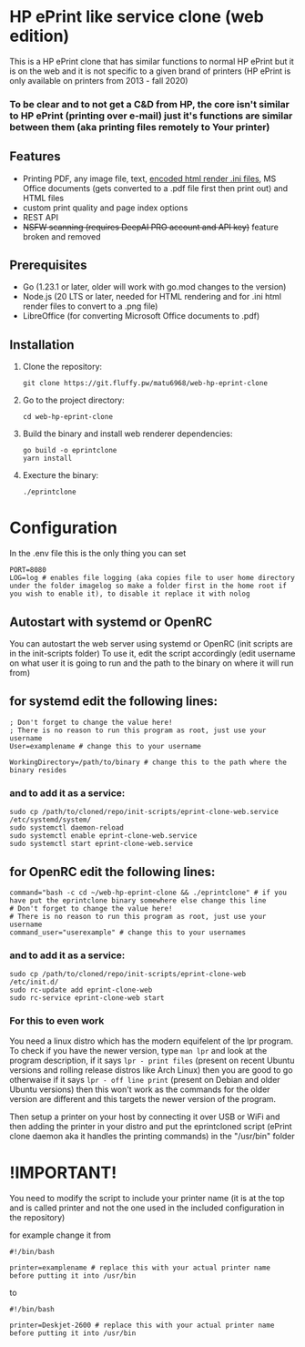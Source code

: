 # HP ePrint like service clone (web edition) 

This is a HP ePrint clone that has similar functions to normal HP ePrint but it is on the web and it is not specific to a given brand of printers (HP ePrint is only available on printers from 2013 - fall 2020)

### To be clear and to not get a C&D from HP, the core isn't similar to HP ePrint (printing over e-mail) just it's functions are similar between them (aka printing files remotely to Your printer)

## Features
- Printing PDF, any image file, text, [encoded html render .ini files](https://git.fluffy.pw/matu6968/web-hp-eprint-clone/wiki/Encoded-.ini-files-that-prints-out-a-url), MS Office documents (gets converted to a .pdf file first then print out) and HTML files
- custom print quality and page index options
- REST API
- ~~NSFW scanning (requires DeepAI PRO account and API key)~~ feature broken and removed

## Prerequisites

- Go (1.23.1 or later, older will work with go.mod changes to the version)
- Node.js (20 LTS or later, needed for HTML rendering and for .ini html render files to convert to a .png file)
- LibreOffice (for converting Microsoft Office documents to .pdf)

## Installation

1. Clone the repository:
   ```
   git clone https://git.fluffy.pw/matu6968/web-hp-eprint-clone
   ```

2. Go to the project directory:
   ```
   cd web-hp-eprint-clone
   ```

3. Build the binary and install web renderer dependencies:
   ```
   go build -o eprintclone
   yarn install
   ```
   
4. Execture the binary:
   ```
   ./eprintclone
   ```

# Configuration

In the .env file this is the only thing you can set

```
PORT=8080
LOG=log # enables file logging (aka copies file to user home directory under the folder imagelog so make a folder first in the home root if you wish to enable it), to disable it replace it with nolog
```
## Autostart with systemd or OpenRC

You can autostart the web server using systemd or OpenRC (init scripts are in the init-scripts folder)
To use it, edit the script accordingly (edit username on what user it is going to run and the path to the binary on where it will run from)

## for systemd edit the following lines:

```
; Don't forget to change the value here!
; There is no reason to run this program as root, just use your username
User=examplename # change this to your username

WorkingDirectory=/path/to/binary # change this to the path where the binary resides
```
### and to add it as a service:

```
sudo cp /path/to/cloned/repo/init-scripts/eprint-clone-web.service /etc/systemd/system/
sudo systemctl daemon-reload
sudo systemctl enable eprint-clone-web.service
sudo systemctl start eprint-clone-web.service
```

## for OpenRC edit the following lines:

```
command="bash -c cd ~/web-hp-eprint-clone && ./eprintclone" # if you have put the eprintclone binary somewhere else change this line
# Don't forget to change the value here!
# There is no reason to run this program as root, just use your username
command_user="userexample" # change this to your usernames
```

### and to add it as a service:

```
sudo cp /path/to/cloned/repo/init-scripts/eprint-clone-web /etc/init.d/
sudo rc-update add eprint-clone-web
sudo rc-service eprint-clone-web start
``` 

### For this to even work
You need a linux distro which has the modern equifelent of the lpr program. To check if you have the newer version, type `man lpr` and look at the program description, if it says `lpr - print files` (present on recent Ubuntu versions and rolling release distros like Arch Linux) then you are good to go otherwaise if it says `lpr - off line print` (present on Debian and older Ubuntu versions) then this won't work as the commands for the older version are different and this targets the newer version of the program.


Then setup a printer on your host by connecting it over USB or WiFi and then adding the printer in your distro
and put the eprintcloned script (ePrint clone daemon aka it handles the printing commands) in the "/usr/bin" folder 

# !IMPORTANT! 

You need to modify the script to include your printer name (it is at the top and is called printer and not the one used in the included configuration in the repository)

for example change it from
```
#!/bin/bash

printer=examplename # replace this with your actual printer name before putting it into /usr/bin

```
to
```
#!/bin/bash

printer=Deskjet-2600 # replace this with your actual printer name before putting it into /usr/bin
```

